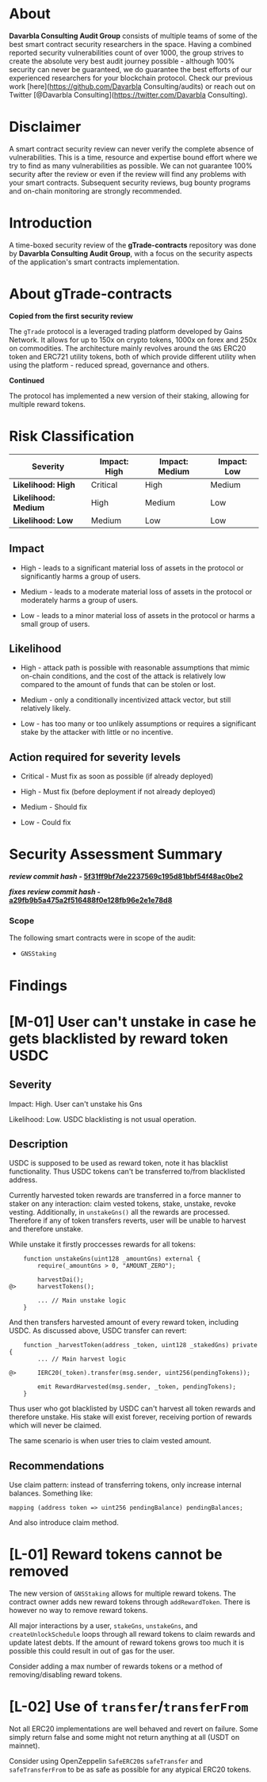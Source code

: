# About

**Davarbla Consulting Audit Group** consists of multiple teams of some of the best smart contract security researchers in the space. Having a combined reported security vulnerabilities count of over 1000, the group strives to create the absolute very best audit journey possible - although 100% security can never be guaranteed, we do guarantee the best efforts of our experienced researchers for your blockchain protocol. Check our previous work [here](https://github.com/Davarbla Consulting/audits) or reach out on Twitter [@Davarbla Consulting](https://twitter.com/Davarbla Consulting).

# Disclaimer

A smart contract security review can never verify the complete absence of vulnerabilities. This is a time, resource and expertise bound effort where we try to find as many vulnerabilities as possible. We can not guarantee 100% security after the review or even if the review will find any problems with your smart contracts. Subsequent security reviews, bug bounty programs and on-chain monitoring are strongly recommended.

# Introduction

A time-boxed security review of the **gTrade-contracts** repository was done by **Davarbla Consulting Audit Group**, with a focus on the security aspects of the application's smart contracts implementation.

# About gTrade-contracts

**Copied from the first security review**

The `gTrade` protocol is a leveraged trading platform developed by Gains Network. It allows for up to 150x on crypto tokens, 1000x on forex and 250x on commodities. The architecture mainly revolves around the `GNS` ERC20 token and ERC721 utility tokens, both of which provide different utility when using the platform - reduced spread, governance and others.

**Continued**

The protocol has implemented a new version of their staking, allowing for multiple reward tokens.

# Risk Classification

| Severity               | Impact: High | Impact: Medium | Impact: Low |
| ---------------------- | ------------ | -------------- | ----------- |
| **Likelihood: High**   | Critical     | High           | Medium      |
| **Likelihood: Medium** | High         | Medium         | Low         |
| **Likelihood: Low**    | Medium       | Low            | Low         |

## Impact

- High - leads to a significant material loss of assets in the protocol or significantly harms a group of users.

- Medium - leads to a moderate material loss of assets in the protocol or moderately harms a group of users.

- Low - leads to a minor material loss of assets in the protocol or harms a small group of users.

## Likelihood

- High - attack path is possible with reasonable assumptions that mimic on-chain conditions, and the cost of the attack is relatively low compared to the amount of funds that can be stolen or lost.

- Medium - only a conditionally incentivized attack vector, but still relatively likely.

- Low - has too many or too unlikely assumptions or requires a significant stake by the attacker with little or no incentive.

## Action required for severity levels

- Critical - Must fix as soon as possible (if already deployed)

- High - Must fix (before deployment if not already deployed)

- Medium - Should fix

- Low - Could fix

# Security Assessment Summary

**_review commit hash_ - [5f31ff9bf7de2237569c195d81bbf54f48ac0be2](https://github.com/GainsNetwork-org/gTrade-contracts/tree/5f31ff9bf7de2237569c195d81bbf54f48ac0be2)**

**_fixes review commit hash_ - [a29fb9b5a475a2f516488f0e128fb96e2e1e78d8](https://github.com/GainsNetwork-org/gTrade-contracts/tree/a29fb9b5a475a2f516488f0e128fb96e2e1e78d8)**

### Scope

The following smart contracts were in scope of the audit:

- `GNSStaking`

# Findings

# [M-01] User can't unstake in case he gets blacklisted by reward token USDC

## Severity

Impact: High. User can't unstake his Gns

Likelihood: Low. USDC blacklisting is not usual operation.

## Description

USDC is supposed to be used as reward token, note it has blacklist functionality. Thus USDC tokens can't be transferred to/from blacklisted address.

Currently harvested token rewards are transferred in a force manner to staker on any interaction: claim vested tokens, stake, unstake, revoke vesting. Additionally, in `unstakeGns()` all the rewards are processed. Therefore if any of token transfers reverts, user will be unable to harvest and therefore unstake.

While unstake it firstly proccesses rewards for all tokens:

```solidity
    function unstakeGns(uint128 _amountGns) external {
        require(_amountGns > 0, "AMOUNT_ZERO");

        harvestDai();
@>      harvestTokens();

        ... // Main unstake logic
    }
```

And then transfers harvested amount of every reward token, including USDC. As discussed above, USDC transfer can revert:

```solidity
    function _harvestToken(address _token, uint128 _stakedGns) private {
        ... // Main harvest logic

@>      IERC20(_token).transfer(msg.sender, uint256(pendingTokens));

        emit RewardHarvested(msg.sender, _token, pendingTokens);
    }
```

Thus user who got blacklisted by USDC can't harvest all token rewards and therefore unstake. His stake will exist forever, receiving portion of rewards which will never be claimed.

The same scenario is when user tries to claim vested amount.

## Recommendations

Use claim pattern: instead of transferring tokens, only increase internal balances. Something like:

```solidity
mapping (address token => uint256 pendingBalance) pendingBalances;
```

And also introduce claim method.

# [L-01] Reward tokens cannot be removed

The new version of `GNSStaking` allows for multiple reward tokens. The contract owner adds new reward tokens through `addRewardToken`. There is however no way to remove reward tokens.

All major interactions by a user, `stakeGns`, `unstakeGns`, and `createUnlockSchedule` loops through all reward tokens to claim rewards and update latest debts. If the amount of reward tokens grows too much it is possible this could result in out of gas for the user.

Consider adding a max number of rewards tokens or a method of removing/disabling reward tokens.

# [L-02] Use of `transfer`/`transferFrom`

Not all ERC20 implementations are well behaved and revert on failure. Some simply return false and some might not return anything at all (USDT on mainnet).

Consider using OpenZeppelin `SafeERC20`s `safeTransfer` and `safeTransferFrom` to be as safe as possible for any atypical ERC20 tokens.
